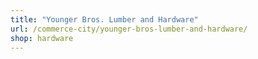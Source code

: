 ```yaml
---
title: "Younger Bros. Lumber and Hardware"
url: /commerce-city/younger-bros-lumber-and-hardware/
shop: hardware
---
```

